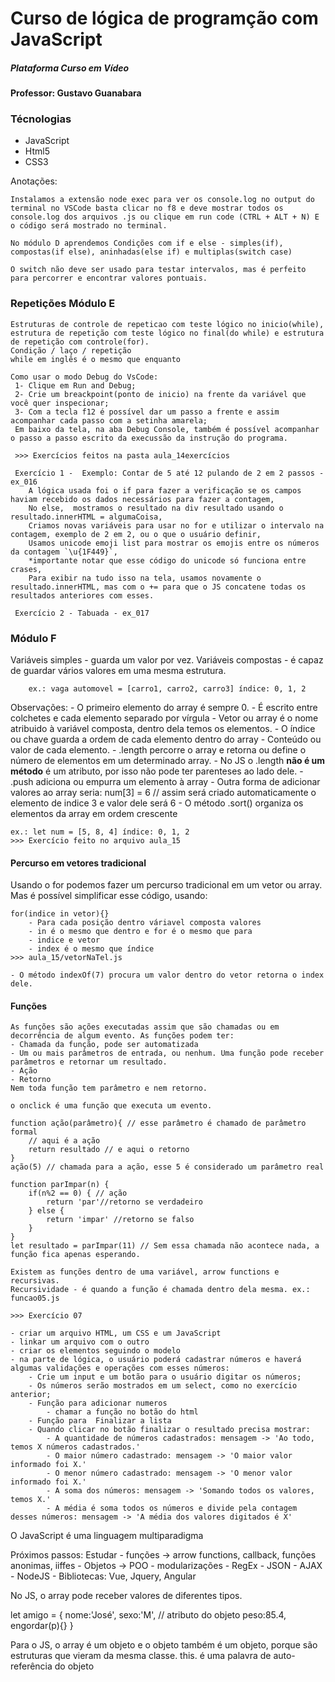 # Curso de lógica de programção com JavaScript 
##### Plataforma Curso em Vídeo
#### Professor: Gustavo Guanabara

### Técnologias
 - JavaScript
 - Html5
 - CSS3

Anotações:

    Instalamos a extensão node exec para ver os console.log no output do terminal no VSCode basta clicar no f8 e deve mostrar todos os console.log dos arquivos .js ou clique em run code (CTRL + ALT + N) E o código será mostrado no terminal.

    No módulo D aprendemos Condições com if e else - simples(if), compostas(if else), aninhadas(else if) e multiplas(switch case)

    O switch não deve ser usado para testar intervalos, mas é perfeito para percorrer e encontrar valores pontuais.

### Repetições Módulo E

    Estruturas de controle de repeticao com teste lógico no inicio(while), estrutura de repetição com teste lógico no final(do while) e estrutura de repetição com controle(for). 
    Condição / laço / repetição
    while em inglês é o mesmo que enquanto

    Como usar o modo Debug do VsCode:
     1- Clique em Run and Debug;
     2- Crie um breackpoint(ponto de inicio) na frente da variável que você quer inspecionar;
     3- Com a tecla f12 é possível dar um passo a frente e assim acompanhar cada passo com a setinha amarela;
     Em baixo da tela, na aba Debug Console, também é possível acompanhar o passo a passo escrito da execussão da instrução do programa.

     >>> Exercícios feitos na pasta aula_14exercícios

     Exercício 1 -  Exemplo: Contar de 5 até 12 pulando de 2 em 2 passos - ex_016
        A lógica usada foi o if para fazer a verificação se os campos haviam recebido os dados necessários para fazer a contagem,
        No else,  mostramos o resultado na div resultado usando o resultado.innerHTML = algumaCoisa,
        Criamos novas variáveis para usar no for e utilizar o intervalo na contagem, exemplo de 2 em 2, ou o que o usuário definir,
        Usamos unicode emoji list para mostrar os emojis entre os números da contagem `\u{1F449}`, 
        *importante notar que esse código do unicode só funciona entre crases,
        Para exibir na tudo isso na tela, usamos novamente o resultado.innerHTML, mas com o += para que o JS concatene todas os resultados anteriores com esses.

     Exercício 2 - Tabuada - ex_017

    
### Módulo F 

Variáveis simples - guarda um valor por vez.
Variáveis compostas - é capaz de guardar vários valores em uma mesma estrutura.

        ex.: vaga automovel = [carro1, carro2, carro3] índice: 0, 1, 2

Observações:
    - O primeiro elemento do array é sempre 0.
    - É escrito entre colchetes e cada elemento separado por vírgula
    - Vetor ou array é o nome atribuido à variável composta, dentro dela temos os elementos.
    - O índice ou chave guarda a ordem de cada elemento dentro do array
    - Conteúdo ou valor de cada elemento.
    - .length percorre o array e retorna ou define o número de elementos em um determinado array. 
        - No JS o .length **não é um método** é um atributo, por isso não pode ter parenteses ao lado dele.
    - .push adiciona ou empurra um elemento à array
    - Outra forma de adicionar valores ao array seria:
        num[3] = 6 // assim será criado automaticamente o elemento de indice 3 e valor dele será 6
    - O método .sort() organiza os elementos da array em ordem crescente

    ex.: let num = [5, 8, 4] índice: 0, 1, 2
    >>> Exercício feito no arquivo aula_15

#### Percurso em vetores tradicional

Usando o for podemos fazer um percurso tradicional em um vetor ou array. Mas é possível simplificar esse código, usando:

    for(indice in vetor){} 
        - Para cada posição dentro váriavel composta valores
        - in é o mesmo que dentro e for é o mesmo que para
        - indice e vetor
        - index é o mesmo que índice
    >>> aula_15/vetorNaTel.js

    - O método indexOf(7) procura um valor dentro do vetor retorna o index dele.


#### Funções

    As funções são ações executadas assim que são chamadas ou em decorrência de algum evento. As funções podem ter:
    - Chamada da função, pode ser automatizada
    - Um ou mais parâmetros de entrada, ou nenhum. Uma função pode receber parâmetros e retornar um resultado.
    - Ação
    - Retorno
    Nem toda função tem parâmetro e nem retorno.

    o onclick é uma função que executa um evento.

    function ação(parâmetro){ // esse parâmetro é chamado de parâmetro formal
        // aqui é a ação
        return resultado // e aqui o retorno
    }
    ação(5) // chamada para a ação, esse 5 é considerado um parâmetro real

    function parImpar(n) {
        if(n%2 == 0) { // ação
            return 'par'//retorno se verdadeiro
        } else {
            return 'impar' //retorno se falso
        }
    }
    let resultado = parImpar(11) // Sem essa chamada não acontece nada, a função fica apenas esperando.

    Existem as funções dentro de uma variável, arrow functions e recursivas.
    Recursividade - é quando a função é chamada dentro dela mesma. ex.: funcao05.js

    >>> Exercício 07

    - criar um arquivo HTML, um CSS e um JavaScript
    - linkar um arquivo com o outro
    - criar os elementos seguindo o modelo
    - na parte de lógica, o usuário poderá cadastrar números e haverá algumas validações e operações com esses números:
        - Crie um input e um botão para o usuário digitar os números;
        - Os números serão mostrados em um select, como no exercício anterior;
        - Função para adicionar numeros
            - chamar a função no botão do html
        - Função para  Finalizar a lista
        - Quando clicar no botão finalizar o resultado precisa mostrar:
            - A quantidade de números cadastrados: mensagem -> 'Ao todo, temos X números cadastrados.'
            - O maior número cadastrado: mensagem -> 'O maior valor informado foi X.'
            - O menor número cadastrado: mensagem -> 'O menor valor informado foi X.' 
            - A soma dos números: mensagem -> 'Somando todos os valores, temos X.'
            - A média é soma todos os números e divide pela contagem desses números: mensagem -> 'A média dos valores digitados é X'  


O JavaScript é uma linguagem multiparadigma

Próximos passos: 
    Estudar 
     - funções ->  arrow functions, callback, funções anonimas, iiffes
     - Objetos -> POO
     - modularizações
     - RegEx
     - JSON
     - AJAX
     - NodeJS
     - Bibliotecas: Vue, Jquery, Angular

No JS, o array pode receber valores de diferentes tipos.

let amigo = {
    nome:'José',
    sexo:'M', // atributo do objeto
    peso:85.4,
    engordar(p){}
}

Para o JS, o array é um objeto e o objeto também é um objeto, porque são estruturas que vieram da mesma classe.
this. é uma palavra de auto-referência do objeto
